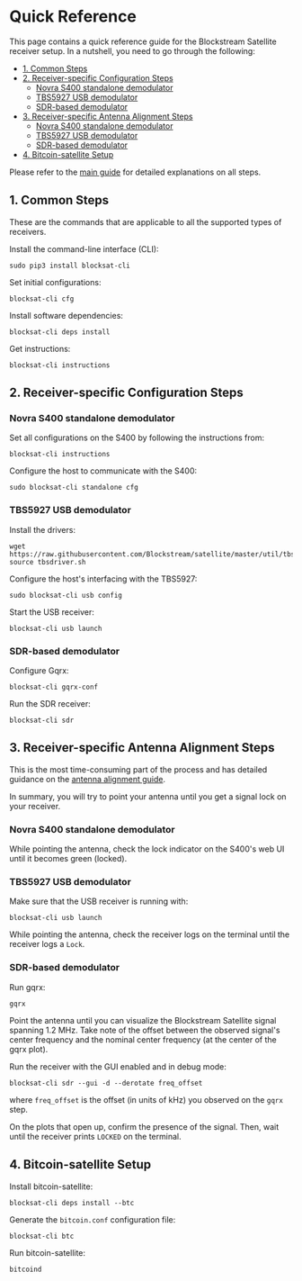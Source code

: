 # Quick Reference

This page contains a quick reference guide for the Blockstream Satellite
receiver setup. In a nutshell, you need to go through the following:

<!-- markdown-toc start - Don't edit this section. Run M-x markdown-toc-generate-toc again -->

- [1. Common Steps](#1-common-steps)
- [2. Receiver-specific Configuration Steps](#2-receiver-specific-configuration-steps)
    - [Novra S400 standalone demodulator](#novra-s400-standalone-demodulator)
    - [TBS5927 USB demodulator](#tbs5927-usb-demodulator)
    - [SDR-based demodulator](#sdr-based-demodulator)
- [3. Receiver-specific Antenna Alignment Steps](#3-receiver-specific-antenna-alignment-steps)
    - [Novra S400 standalone demodulator](#novra-s400-standalone-demodulator)
    - [TBS5927 USB demodulator](#tbs5927-usb-demodulator)
    - [SDR-based demodulator](#sdr-based-demodulator)
- [4. Bitcoin-satellite Setup](#4-bitcoin-satellite-setup)

<!-- markdown-toc end -->

Please refer to the [main guide](README.md) for detailed explanations on all
steps.

## 1. Common Steps

These are the commands that are applicable to all the supported types of
receivers.

Install the command-line interface (CLI):

```
sudo pip3 install blocksat-cli
```

Set initial configurations:

```
blocksat-cli cfg
```

Install software dependencies:

```
blocksat-cli deps install
```

Get instructions:

```
blocksat-cli instructions
```

## 2. Receiver-specific Configuration Steps

### Novra S400 standalone demodulator

Set all configurations on the S400 by following the instructions from:
```
blocksat-cli instructions
```

Configure the host to communicate with the S400:
```
sudo blocksat-cli standalone cfg
```

### TBS5927 USB demodulator

Install the drivers:
```
wget https://raw.githubusercontent.com/Blockstream/satellite/master/util/tbsdriver.sh
source tbsdriver.sh
```

Configure the host's interfacing with the TBS5927:
```
sudo blocksat-cli usb config
```

Start the USB receiver:
```
blocksat-cli usb launch
```

### SDR-based demodulator

Configure Gqrx:
```
blocksat-cli gqrx-conf
```

Run the SDR receiver:
```
blocksat-cli sdr
```

## 3. Receiver-specific Antenna Alignment Steps

This is the most time-consuming part of the process and has detailed guidance on
the [antenna alignment
guide](antenna-pointing.md#find-the-satellite-and-lock-the-signal).

In summary, you will try to point your antenna until you get a signal lock on
your receiver.

### Novra S400 standalone demodulator

While pointing the antenna, check the lock indicator on the S400's web UI until
it becomes green (locked).

### TBS5927 USB demodulator

Make sure that the USB receiver is running with:
```
blocksat-cli usb launch
```

While pointing the antenna, check the receiver logs on the terminal until the
receiver logs a `Lock`.

### SDR-based demodulator

Run gqrx:
```
gqrx
```

Point the antenna until you can visualize the Blockstream Satellite signal
spanning 1.2 MHz. Take note of the offset between the observed signal's center
frequency and the nominal center frequency (at the center of the gqrx plot).

Run the receiver with the GUI enabled and in debug mode:

```
blocksat-cli sdr --gui -d --derotate freq_offset
```

where `freq_offset` is the offset (in units of kHz) you observed on the `gqrx`
step.

On the plots that open up, confirm the presence of the signal. Then, wait until
the receiver prints `LOCKED` on the terminal.

## 4. Bitcoin-satellite Setup

Install bitcoin-satellite:
```
blocksat-cli deps install --btc
```

Generate the `bitcoin.conf` configuration file:
```
blocksat-cli btc
```

Run bitcoin-satellite:
```
bitcoind
```
